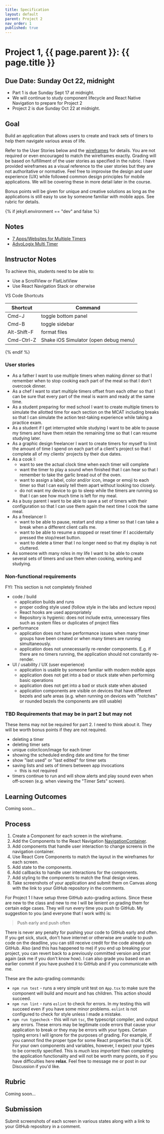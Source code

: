 ```yaml
---
title: Specification
layout: default
parent: Project 2
nav_order: 1
published: true
---
```


# Project 1, {{ page.parent }}: {{ page.title }}

## Due Date: Sunday Oct 22, midnight

- Part 1 is due Sunday Sept 17 at midnight.
- We will continue to study component lifecycle and React Native Navigation to
  prepare for Project 2
- Project 2 is due Sunday Oct 22 at midnight.

## Goal

Build an application that allows users to create and track sets of timers to
help them navigate various areas of life.

Refer to the User Stories below and the [wireframes](wireframes.html) for
details. You are not required or even encouraged to match the wireframes
exactly. Grading will be based on fulfillment of the user stories as specified
in the rubric. I have provided wireframes as a visual reference to the user
stories but they are not authoritative or normative. Feel free to improvise the
design and user experience (UX) while followed common design principles for
mobile applications. We will be covering these in more detail later in the
course.

Bonus points will be given for unique and creative solutions as long as the
applications is still easy to use by someone familiar with mobile apps. See
rubric for details.

{% if jekyll.environment == "dev" and false %}

## Notes

- [7 Apps/Websites for Multiple Timers](https://www.makeuseof.com/apps-websites-to-set-multiple-timers/)
- [AdvoLogix Multi Timer](https://help.advologix.com/a/737904-multi-timer)

## Instructor Notes

To achieve this, students need to be able to:

- Use a ScrollView or FlatListView
- Use React Navigation Stack or otherwise

VS Code Shortcuts

| Shortcut      | Command                                               |
| ------------- | ----------------------------------------------------- |
| Cmd-J         | toggle bottom panel                                   |
| Cmd-B         | toggle sidebar                                        |
| Alt-Shift-F   | format files                                          |
| Cmd-Ctrl-Z    | Shake iOS Simulator (open debug menu)                 |


{% endif %}

### User stories

- As a father I want to use multiple timers when making dinner so that I
  remember when to stop cooking each part of the meal so that I don't overcook
  dinner.
- As a chef I want to start multiple timers offset from each other so that I can
  be sure that every part of the meal is warm and ready at the same time.
- As a student preparing for med school I want to create multiple timers to
  simulate the allotted time for each section on the MCAT including breaks so
  that I can simulate the action test-taking experience while taking a practice
  exam.
- As a student if I get interrupted while studying I want to be able to pause my
  timers and have them retain the remaining time so that I can resume studying
  later.
- As a graphic design freelancer I want to create timers for myself to limit the
  amount of time I spend on each part of a client's project so that I complete
  all of my clients' projects by their due dates.
- As a cook I:
    - want to see the actual clock time when each timer will complete
    - want the timer to play a sound when finished that I can hear so that I
      remember to take the garlic bread out of the oven.
    - want to assign a label, color and/or icon, image or emoji to each timer so
      that I can easily tell them apart without looking too closely.
    - do not want my device to go to sleep while the timers are running so that
      I can see how much time is left for my meal.
- As a busy parent I want to be able to save a set of timers with their
  configuration so that I can use them again the next time I cook the same meal.
- As a freelancer I:
    - want to be able to pause, restart and stop a timer so that I can take a
      break when a different client calls me.
    - want to be able to resume a stopped or reset timer if I accidentally
      pressed the stop/reset button.
    - want to delete a timer that I no longer need so that my display is not
      cluttered.
- As someone with many roles in my life I want to be able to create several sets
  of timers and use them when cooking, working and studying.

### Non-functional requirements

FYI: This section is not completely finished

- code / build
    - application builds and runs
    - proper coding style used (follow style in the labs and lecture repos)
    - React hooks are used appropriately
    - Repository is hygienic: does not include extra, unnecessary files such as
      system files or duplicates of project files
- performance
    - application does not have performance issues when many timer groups have
      been created or when many timers are running simultaneously.
    - application does not unnecessarily re-render components. E.g. if there are
      no timers running, the application should not constantly re-render.
- UI / usability / UX (user experience)
    - application is usable by someone familiar with modern mobile apps
    - application does not get into a bad or stuck state when performing basic
      operations
    - application does not get into a bad or stuck state when abused
    - application components are visible on devices that have different bezels
      and safe areas (e.g. when running on devices with "notches" or rounded
      bezels the components are still usable)


### TBD Requirements that may be in part 2 but may not

These items may not be required for part 2. I need to think about it. They will
be worth bonus points if they are not required.

- deleting a timer
- deleting timer sets
- unique color/icon/image for each timer
- showing the scheduled ending date and time for the timer
- show "last used" or "last edited" for timer sets
- saving lists and sets of timers between app invocations
    - this is not required
- timers continue to run and will show alerts and play sound even when
  off-screen (e.g. when viewing the "Timer Sets" screen).


## Learning Outcomes

Coming soon...

## Process

1. Create a Component for each screen in the wireframe.
2. Add the Components to the React Navigation
   [NavigationContainer](https://reactnavigation.org/docs/navigation-container).
3. Add components that handle user interaction to change screens in the
   navigation container.
4. Use React Core Components to match the layout in the wireframes for each
   screen.
5. Add state to the components.
6. Add callbacks to handle user interactions for the components.
7. Add styling to the components to match the final design views.
8. Take screenshots of your application and submit them on Canvas along with the
   link to your GitHub repository in the comments.

For Project 1 I have setup three GitHub auto-grading actions. Since these are
new to the class and new to me I will be lenient on grading them for certain
edge cases. They will run every time you push to GitHub. My suggestion to you
(and everyone that I work with) is:

> Push early and push often

There is never any penalty for pushing your code to GitHub early and often. If
you get sick, stuck, don't have internet or otherwise are unable to push code on
the deadline, you can still receive credit for the code already on GitHub. Also
(and this has happened to me) if you end up breaking your project, you can
revert back to a previously committed version and start again (ask me if you
don't know how). I can also grade you based on an earlier commit if you have
pushed it to GitHub and if you communicate with me.

These are the auto-grading commands:

-  `npm run test` - runs a very simple unit test on `App.tsx` to make sure the
    component will build and mount and has children. This action should succeed.
-   `npm run lint` - runs `eslint` to check for errors. In my testing this will
    succeed even if you have some minor problems. `eslint` is not configured to
    check for style unless I made a mistake.
-  `npm run typecheck` - this will run `tsc`, the typescript compiler, and output
    any errors. These errors may be legitimate code errors that cause your
    application to break or they may be errors with your types. Certain typing
    errors I will ignore for the purposes of grading. For example, if you cannot
    find the proper type for some React properties that is OK. For your own
    components and variables, however, I expect your types to be correctly
    specified. This is _much less important_ than completing the application
    functionality and will not be worth many points, so if you have
    difficulties here **relax**. Feel free to message me or post in our Discussion
    if you'd like.


## Rubric

Coming soon...

## Submission

Submit screenshots of each screen in various states along with a link to your
GitHub repository in a comment.

